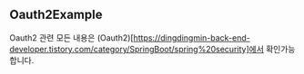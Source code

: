 ## Oauth2Example

Oauth2 관련 모든 내용은 (Oauth2)[https://dingdingmin-back-end-developer.tistory.com/category/SpringBoot/spring%20security]에서 확인가능합니다.
